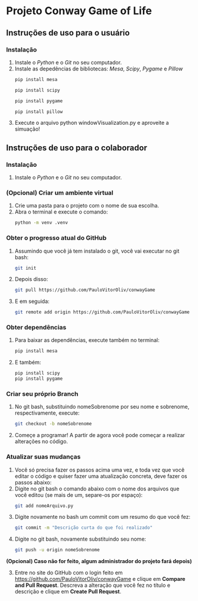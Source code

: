 # Projeto Conway Game of Life

## Instruções de uso para o usuário

### Instalação
1. Instale o *Python* e o *Git* no seu computador.
2. Instale as depedências de bibliotecas: *Mesa*, *Scipy*, *Pygame* e *Pillow*
	```bash
	pip install mesa
	```
	```bash
	pip install scipy
	```
 	```bash
	pip install pygame
	```
  	```bash
	pip install pillow
	```
3. Execute o arquivo python windowVisualization.py e aproveite a simuação!

## Instruções de uso para o colaborador

### Instalação
1. Instale o *Python* e o *Git* no seu computador.

### (Opcional) Criar um ambiente virtual
1. Crie uma pasta para o projeto com o nome de sua escolha.
2. Abra o terminal e execute o comando:
   ```bash
   python -m venv .venv
   ```

### Obter o progresso atual do GitHub
1. Assumindo que você já tem instalado o git, você vai executar no git bash:
	```bash
	git init
	```
2. Depois disso:
	```bash
	git pull https://github.com/PauloVitorOliv/conwayGame
	```
3. E em seguida:
	```bash
	git remote add origin https://github.com/PauloVitorOliv/conwayGame
	```

### Obter dependências
1. Para baixar as dependências, execute também no terminal:
	```bash
	pip install mesa
	```
2. E também:
	```bash
	pip install scipy
	pip install pygame
	```

### Criar seu próprio Branch
1. No git bash, substituindo nomeSobrenome por seu nome e sobrenome, respectivamente, execute:
	```bash
	git checkout -b nomeSobrenome
	```
2. Começe a programar! A partir de agora você pode começar a realizar alterações no código.

### Atualizar suas mudanças
1. Você só precisa fazer os passos acima uma vez, e toda vez que você editar o código e quiser fazer uma atualização concreta, deve fazer os passos abaixo:
2. Digite no git bash o comando abaixo com o nome dos arquivos que você editou (se mais de um, separe-os por espaço):
	```bash
	git add nomeArquivo.py
	```
3. Digite novamente no bash um commit com um resumo do que você fez:
	```bash
	git commit -m "Descrição curta do que foi realizado"
	```
4. Digite no git bash, novamente substituindo seu nome:
	```bash
	git push -u origin nomeSobrenome
	```

**(Opcional) Caso não for feito, algum administrador do projeto fará depois)**

3. Entre no site do GitHub com o login feito em https://github.com/PauloVitorOliv/conwayGame e clique em **Compare and Pull Request**. Descreva a alteração que você fez no título e descrição e clique em **Create Pull Request**.
